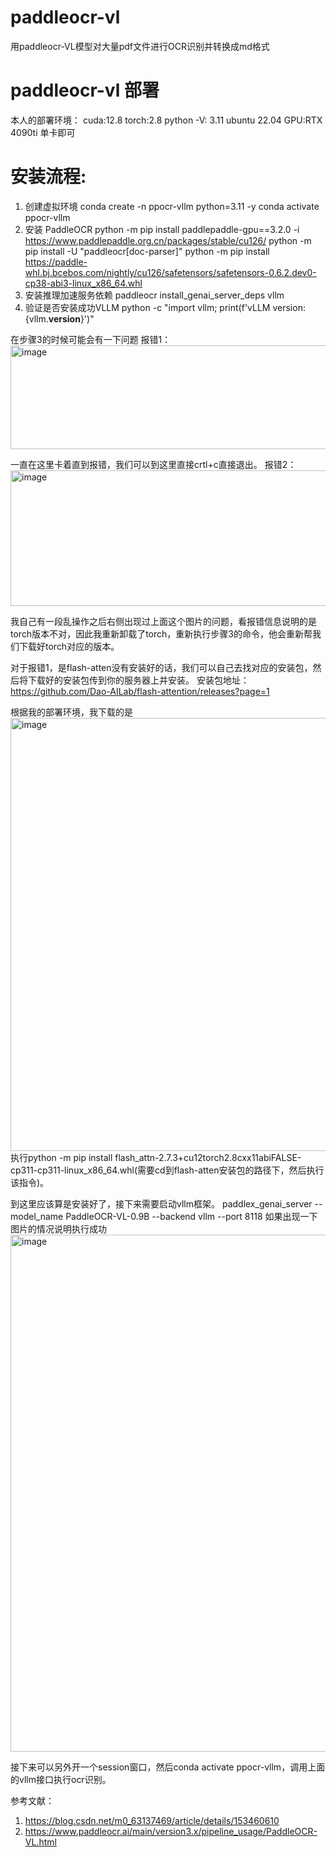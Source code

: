 # paddleocr-vl
用paddleocr-VL模型对大量pdf文件进行OCR识别并转换成md格式

# paddleocr-vl 部署
本人的部署环境：
cuda:12.8
torch:2.8
python -V: 3.11
ubuntu 22.04
GPU:RTX 4090ti 单卡即可

# 安装流程:
1. 创建虚拟环境
conda create -n ppocr-vllm python=3.11 -y
conda activate ppocr-vllm
2. 安装 PaddleOCR
python -m pip install paddlepaddle-gpu==3.2.0 -i https://www.paddlepaddle.org.cn/packages/stable/cu126/
python -m pip install -U "paddleocr[doc-parser]"
python -m pip install https://paddle-whl.bj.bcebos.com/nightly/cu126/safetensors/safetensors-0.6.2.dev0-cp38-abi3-linux_x86_64.whl
3. 安装推理加速服务依赖
paddleocr install_genai_server_deps vllm
4. 验证是否安装成功VLLM
python -c "import vllm; print(f'vLLM version: {vllm.__version__}')"

在步骤3的时候可能会有一下问题
报错1：
<img width="830" height="166" alt="image" src="https://github.com/user-attachments/assets/1f3f1fc3-d0cf-4617-b5c2-9a7b8ec22a76" />

一直在这里卡着直到报错，我们可以到这里直接crtl+c直接退出。
报错2：
<img width="1311" height="217" alt="image" src="https://github.com/user-attachments/assets/0b3215f0-2acf-445f-8b5a-4a9bc15ad515" />

我自己有一段乱操作之后右侧出现过上面这个图片的问题，看报错信息说明的是torch版本不对，因此我重新卸载了torch，重新执行步骤3的命令，他会重新帮我们下载好torch对应的版本。

对于报错1，是flash-atten没有安装好的话，我们可以自己去找对应的安装包，然后将下载好的安装包传到你的服务器上并安装。
安装包地址：https://github.com/Dao-AILab/flash-attention/releases?page=1

根据我的部署环境，我下载的是
<img width="898" height="693" alt="image" src="https://github.com/user-attachments/assets/3ce4fb4e-fda8-4505-8248-d3ae45e6a754" />
执行python -m pip install flash_attn-2.7.3+cu12torch2.8cxx11abiFALSE-cp311-cp311-linux_x86_64.whl​ (需要cd到flash-atten安装包的路径下，然后执行该指令)。

到这里应该算是安装好了，接下来需要启动vllm框架。
paddlex_genai_server --model_name PaddleOCR-VL-0.9B --backend vllm --port 8118
如果出现一下图片的情况说明执行成功
<img width="1594" height="827" alt="image" src="https://github.com/user-attachments/assets/80b8a471-6b51-4df4-b961-283e398b1e9f" />

接下来可以另外开一个session窗口，然后conda activate ppocr-vllm，调用上面的vllm接口执行ocr识别。

参考文献：
1. https://blog.csdn.net/m0_63137469/article/details/153460610
2. https://www.paddleocr.ai/main/version3.x/pipeline_usage/PaddleOCR-VL.html







